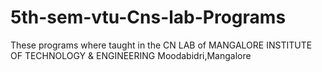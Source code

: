# 5th-sem-vtu-Cns-lab-Programs
These programs where taught in the CN LAB of MANGALORE INSTITUTE OF TECHNOLOGY & ENGINEERING Moodabidri,Mangalore

